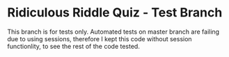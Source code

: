 
# Ridiculous Riddle Quiz - Test Branch


This branch is for tests only. Automated tests on master branch are failing due to using sessions, therefore I kept this code without session functionlity, to see the rest of the code tested.
 
